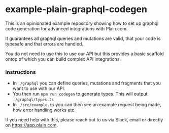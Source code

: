 # example-plain-graphql-codegen

This is an opinionated example repository showing how to set up graphql code generation for advanced integrations with Plain.com.

It guarantees all graphql queries and mutations are valid, that your code is typesafe and that errors are handled.

You do not need to use this to use our API but this provides a basic scaffold ontop of which you can build complex API integrations.

### Instructions

- In `./graphql` you can define queries, mutations and fragments that you want to use with our API.
- You then run `npm run codegen` to generate types. This will output `./graphql/types.ts`
- In `./src/example.ts` you can then see an example request being made, how error handling works etc. 

If you need help with this, please reach out to us via Slack, email or directly on https://app.plain.com.
